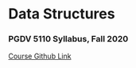 # Data Structures

### PGDV 5110 Syllabus, Fall 2020

[Course Github Link](https://github.com/samizdatco/ds-2020) 
